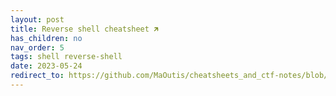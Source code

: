 ```yaml
---
layout: post
title: Reverse shell cheatsheet 🡵
has_children: no
nav_order: 5
tags: shell reverse-shell
date: 2023-05-24
redirect_to: https://github.com/MaOutis/cheatsheets_and_ctf-notes/blob/main/Dev%2C%20ICT%20%26%20Cybersec/Web%20%26%20Network%20Hacking/Reverse%20Shell%20Cheatsheet.md
---
```

